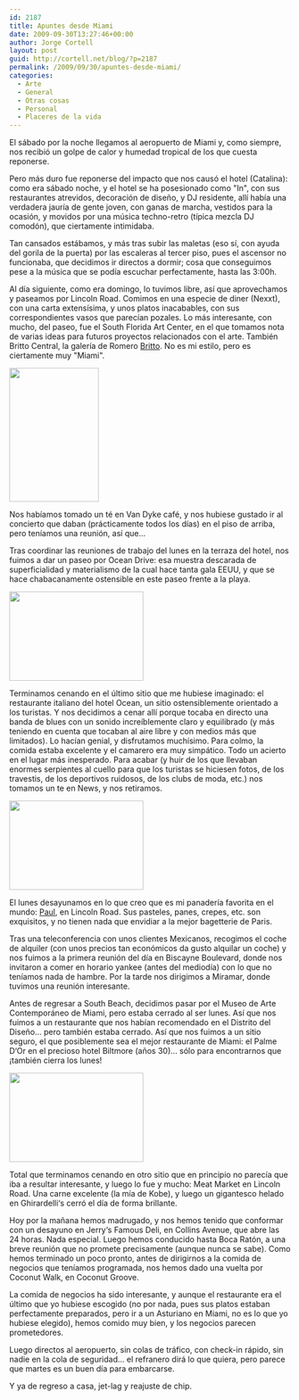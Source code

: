 ```yaml
---
id: 2187
title: Apuntes desde Miami
date: 2009-09-30T13:27:46+00:00
author: Jorge Cortell
layout: post
guid: http://cortell.net/blog/?p=2187
permalink: /2009/09/30/apuntes-desde-miami/
categories:
  - Arte
  - General
  - Otras cosas
  - Personal
  - Placeres de la vida
---
```

El sábado por la noche llegamos al aeropuerto de Miami y, como siempre, nos recibió un golpe de calor y humedad tropical de los que cuesta reponerse.

Pero más duro fue reponerse del impacto que nos causó el hotel (Catalina): como era sábado noche, y el hotel se ha posesionado como "In", con sus restaurantes atrevidos, decoración de diseño, y DJ residente, allí había una verdadera jauría de gente joven, con ganas de marcha, vestidos para la ocasión, y movidos por una música techno-retro (típica mezcla DJ comodón), que ciertamente intimidaba.

Tan cansados estábamos, y más tras subir las maletas (eso sí, con ayuda del gorila de la puerta) por las escaleras al tercer piso, pues el ascensor no funcionaba, que decidimos ir directos a dormir; cosa que conseguimos pese a la música que se podía escuchar perfectamente, hasta las 3:00h.

Al día siguiente, como era domingo, lo tuvimos libre, así que aprovechamos y paseamos por Lincoln Road. Comimos en una especie de diner (Nexxt), con una carta extensísima, y unos platos inacabables, con sus correspondientes vasos que parecían pozales. Lo más interesante, con mucho, del paseo, fue el South Florida Art Center, en el que tomamos nota de varias ideas para futuros proyectos relacionados con el arte. También Britto Central, la galería de Romero <a title="http://britto.com/" href="http://britto.com/" target="_blank">Britto</a>. No es mi estilo, pero es ciertamente muy "Miami".

<img class="aligncenter" title="Van Dyke, Lincoln Road" src="http://farm3.static.flickr.com/2613/3968967520_c63a305c6e_m.jpg" alt="" width="160" height="240" />

Nos habíamos tomado un té en Van Dyke café, y nos hubiese gustado ir al concierto que daban (prácticamente todos los días) en el piso de arriba, pero teníamos una reunión, así que...

Tras coordinar las reuniones de trabajo del lunes en la terraza del hotel, nos fuimos a dar un paseo por Ocean Drive: esa muestra descarada de superficialidad y materialismo de la cual hace tanta gala EEUU, y que se hace chabacanamente ostensible en este paseo frente a la playa.

<img class="aligncenter" title="concierto en Ocean Drive" src="http://farm4.static.flickr.com/3445/3968192471_9e7faf4e8d_m.jpg" alt="" width="240" height="160" />

Terminamos cenando en el último sitio que me hubiese imaginado: el restaurante italiano del hotel Ocean, un sitio ostensiblemente orientado a los turistas. Y nos decidimos a cenar allí porque tocaba en directo una banda de blues con un sonido increíblemente claro y equilibrado (y más teniendo en cuenta que tocaban al aire libre y con medios más que limitados). Lo hacían genial, y disfrutamos muchísimo. Para colmo, la comida estaba excelente y el camarero era muy simpático. Todo un acierto en el lugar más inesperado. Para acabar (y huir de los que llevaban enormes serpientes al cuello para que los turistas se hiciesen fotos, de los travestis, de los deportivos ruidosos, de los clubs de moda, etc.) nos tomamos un te en News, y nos retiramos.

<img class="aligncenter" title="OCean Drive, Miami Beach" src="http://farm4.static.flickr.com/3532/3968967154_54bcd3263c_m.jpg" alt="" width="240" height="160" />

El lunes desayunamos en lo que creo que es mi panadería favorita en el mundo: <a title="http://www.paulusa.com/" href="http://www.paulusa.com/" target="_blank">Paul</a>, en Lincoln Road. Sus pasteles, panes, crepes, etc. son exquisitos, y no tienen nada que envidiar a la mejor bagetterie de Paris.

Tras una teleconferencia con unos clientes Mexicanos, recogimos el coche de alquiler (con unos precios tan económicos da gusto alquilar un coche) y nos fuimos a la primera reunión del día en Biscayne Boulevard, donde nos invitaron a comer en horario yankee (antes del mediodía) con lo que no teníamos nada de hambre. Por la tarde nos dirigimos a Miramar, donde tuvimos una reunión interesante.

Antes de regresar a South Beach, decidimos pasar por el Museo de Arte Contemporáneo de Miami, pero estaba cerrado al ser lunes. Así que nos fuimos a un restaurante que nos habían recomendado en el Distrito del Diseño… pero también estaba cerrado. Así que nos fuimos a un sitio seguro, el que posiblemente sea el mejor restaurante de Miami: el Palme D‘Or en el precioso hotel Biltmore (años 30)… sólo para encontrarnos que ¡también cierra los lunes!

<img class="aligncenter" title="Biltmore Hotel, Miami" src="http://farm4.static.flickr.com/3482/3968967308_ea80161b89_m.jpg" alt="" width="240" height="160" />

Total que terminamos cenando en otro sitio que en principio no parecía que iba a resultar interesante, y luego lo fue y mucho: Meat Market en Lincoln Road. Una carne excelente (la mía de Kobe), y luego un gigantesco helado en Ghirardelli‘s cerró el día de forma brillante.

Hoy por la mañana hemos madrugado, y nos hemos tenido que conformar con un desayuno en Jerry‘s Famous Deli, en Collins Avenue, que abre las 24 horas. Nada especial. Luego hemos conducido hasta Boca Ratón, a una breve reunión que no promete precisamente (aunque nunca se sabe). Como hemos terminado un poco pronto, antes de dirigirnos a la comida de negocios que teníamos programada, nos hemos dado una vuelta por Coconut Walk, en Coconut Groove.

La comida de negocios ha sido interesante, y aunque el restaurante era el último que yo hubiese escogido (no por nada, pues sus platos estaban perfectamente preparados, pero ir a un Asturiano en Miami, no es lo que yo hubiese elegido), hemos comido muy bien, y los negocios parecen prometedores.

Luego directos al aeropuerto, sin colas de tráfico, con check-in rápido, sin nadie en la cola de seguridad… el refranero dirá lo que quiera, pero parece que martes es un buen día para embarcarse.

Y ya de regreso a casa, jet-lag y reajuste de chip.